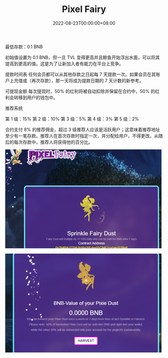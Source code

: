 ﻿---
title: "Pixel Fairy"
description: "Pixel Fairy 是一个简单易用的加密货币平台，您每天可以赚取 11.33% 的最低入金 0.1 BNB。"
date: 2022-08-23T00:00:00+08:00
lastmod: 2022-08-23T00:00:00+08:00
draft: false
authors: ["seven"]
featuredImage: "pixel-fairy.png"
tags: ["High risk","Pixel Fairy"]
categories: ["nfts"]
nfts: ["High risk"]
blockchain: "BSC"
website: "pixelfairy.org"
twitter: ""
discord: ""
telegram: ""
github: ""
youtube: ""
twitch: ""
facebook: "https://www.facebook.com/login/?next=https%3A%2F%2Fwww.facebook.com%2Fpeople%2FPixel-Fairy%2F100083121432845%2F"
instagram: ""
reddit: ""
medium: ""
steam: ""
gitbook: ""
googleplay: ""
appstore: ""
status: "Live"
weight: 
lightgallery: true
toc: true
pinned: false
recommend: false
recommend1: false
---
最低存款：0.1 BNB 

初始值设置为 0.1 BNB，但一旦 TVL 变得更高并且鲸鱼开始浮出水面，可以将其提高到更高的值。这是为了让新加入者有能力在平台上竞争。 

提款时间表 任何会员都可以从其他存款之日起每 7 天提款一次。如果会员在其账户上充值或（再次存款），那一天将成为提款日期的 7 天计数的新参考。 

可提现金额 每次提现时，50% 的红利将被自动扣除并保留在合约中，50% 的红利会转移到用户的钱包中。

推荐系统 

第 1 级：15% 第 2 级：10% 第 3 级：5% 第 4 级：3% 第 5 级：2% 

合约支付 8% 的推荐佣金，超过 3 级推荐人应该是活跃用户；这意味着推荐地址至少有一笔存款。推荐人在首次存款时指定一次，并分配给用户，不得更改。从随后的每次存款中，推荐人将获得他的百分比。

![1](1661239532035.jpg)

![2](1661239540499.jpg)